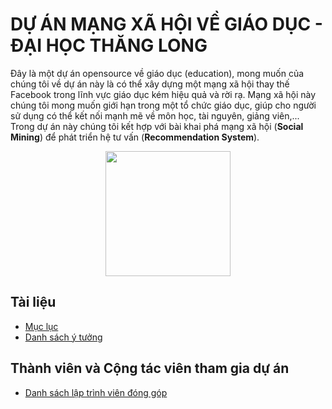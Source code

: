 DỰ ÁN MẠNG XÃ HỘI VỀ GIÁO DỤC - ĐẠI HỌC THĂNG LONG
===================

Đây là một dự án opensource về giáo dục (education), mong muốn của chúng tôi về dự án này là có thể xây dựng
một mạng xã hội thay thế Facebook trong lĩnh vực giáo dục kém hiệu quả và rời rạ. Mạng xã hội này chúng tôi mong
muốn giới hạn trong một tổ chức giáo dục, giúp cho người sử dụng có thể kết nối mạnh mẽ về môn học, tài nguyên,
giảng viên,... Trong dự án này chúng tôi kết hợp với bài khai phá mạng xã hội (**Social Mining**) để phát triển
hệ tư vấn (**Recommendation System**).

<p align="center">
 <img src="https://github.com/thang-long-social-network/Documents/blob/master/img/thanglong.png" width="200px" />
</p>

Tài liệu
-------------------

  * [Mục lục](00_index.md)
  * [Danh sách ý tưởng](ytuong.md)

Thành viên và Cộng tác viên tham gia dự án
------------
 * [Danh sách lập trình viên đóng góp](nhomphattrien.md)

